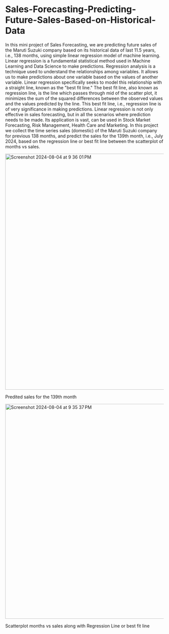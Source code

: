 # Sales-Forecasting-Predicting-Future-Sales-Based-on-Historical-Data

In this mini project of Sales Forecasting, we are predicting future sales of the Maruti Suzuki company based on its historical data of last 11.5 years, i.e., 138 months, using simple linear regression model of machine learning.
Linear regression is a fundamental statistical method used in Machine Learning and Data Science to make predictions. Regression analysis is a technique used to understand the relationships among variables. It allows us to make predictions about one variable based on the values of another variable. Linear regression specifically seeks to model this relationship with a straight line, known as the "best fit line."
The best fit line, also known as regression line, is the line which passes through mid of the scatter plot, it minimizes the sum of the squared differences between the observed values and the values predicted by the line. This best fit line, i.e., regression line is of very significance in making predictions.
Linear regression is not only effective in sales forecasting, but in all the scenarios where prediction needs to be made. Its application is vast, can be used in Stock Market Forecasting, Risk Management, Health Care and Marketing.
In this project we collect the time series sales (domestic) of the Maruti Suzuki company for previous 138 months, and predict the sales for the 139th month, i.e., July 2024, based on the regression line or best fit line between the scatterplot of months vs sales. 


<img width="748" alt="Screenshot 2024-08-04 at 9 36 01 PM" src="https://github.com/user-attachments/assets/c1efc482-c476-4445-b652-b94cc5239494">


Predited sales for the 139th month


<img width="681" alt="Screenshot 2024-08-04 at 9 35 37 PM" src="https://github.com/user-attachments/assets/aaf42405-c538-43cc-ae05-178b3ca704ed">


Scatterplot months vs sales along with Regression Line or best fit line
